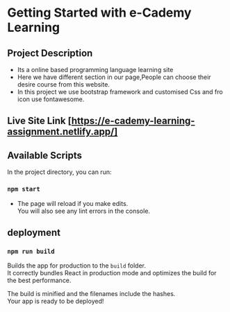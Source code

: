 # Getting Started with e-Cademy Learning
## Project Description
* Its a online based programming language learning site
* Here we have different section in our page,People can choose their desire course from this website.
* In this project we use  bootstrap framework  and customised Css and fro icon use fontawesome.

## Live Site Link [https://e-cademy-learning-assignment.netlify.app/]

## Available Scripts

In the project directory, you can run:

### `npm start`
* The page will reload if you make edits.\
You will also see any lint errors in the console.
## deployment 
### `npm run build`

Builds the app for production to the `build` folder.\
It correctly bundles React in production mode and optimizes the build for the best performance.

The build is minified and the filenames include the hashes.\
Your app is ready to be deployed!
